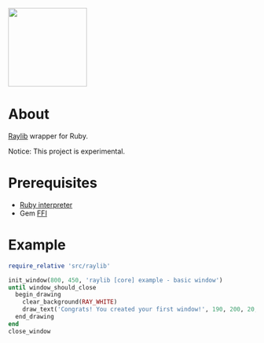 <p><img src="https://upload.wikimedia.org/wikipedia/commons/f/f4/Raylib_logo.png" width="160" height="160"></p>

# About
[Raylib](https://www.raylib.com/) wrapper for Ruby.

Notice: This project is experimental.

# Prerequisites
- [Ruby interpreter](https://www.ruby-lang.org/pt/downloads/)
- Gem [FFI](https://github.com/ffi/ffi)

#  Example
```Ruby
require_relative 'src/raylib'

init_window(800, 450, 'raylib [core] example - basic window')
until window_should_close
  begin_drawing
    clear_background(RAY_WHITE)
    draw_text('Congrats! You created your first window!', 190, 200, 20, LIGHT_GRAY)
  end_drawing
end
close_window
```
